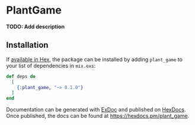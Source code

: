 # PlantGame

**TODO: Add description**

## Installation

If [available in Hex](https://hex.pm/docs/publish), the package can be installed
by adding `plant_game` to your list of dependencies in `mix.exs`:

```elixir
def deps do
  [
    {:plant_game, "~> 0.1.0"}
  ]
end
```

Documentation can be generated with [ExDoc](https://github.com/elixir-lang/ex_doc)
and published on [HexDocs](https://hexdocs.pm). Once published, the docs can
be found at <https://hexdocs.pm/plant_game>.

